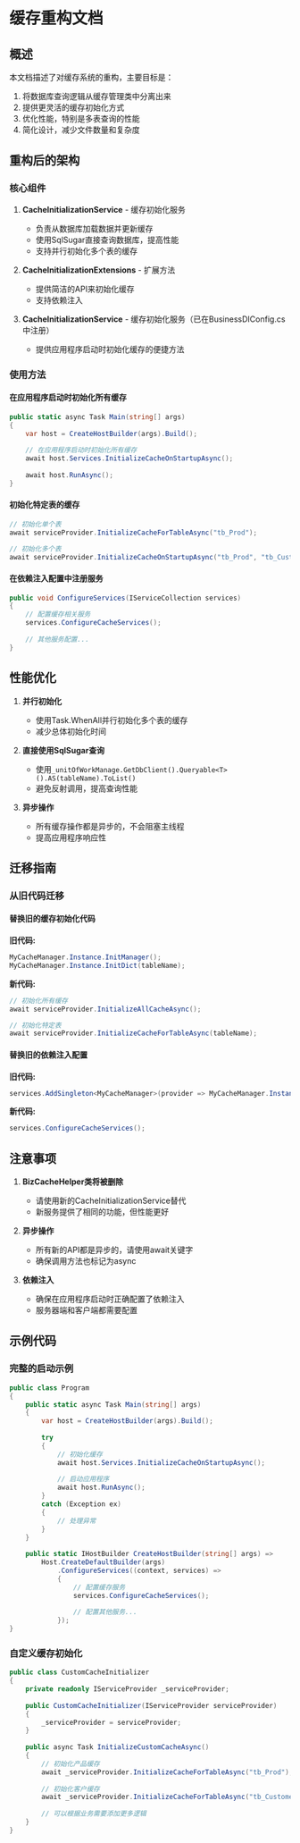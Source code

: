 # 缓存重构文档

## 概述

本文档描述了对缓存系统的重构，主要目标是：
1. 将数据库查询逻辑从缓存管理类中分离出来
2. 提供更灵活的缓存初始化方式
3. 优化性能，特别是多表查询的性能
4. 简化设计，减少文件数量和复杂度

## 重构后的架构

### 核心组件

1. **CacheInitializationService** - 缓存初始化服务
   - 负责从数据库加载数据并更新缓存
   - 使用SqlSugar直接查询数据库，提高性能
   - 支持并行初始化多个表的缓存

2. **CacheInitializationExtensions** - 扩展方法
   - 提供简洁的API来初始化缓存
   - 支持依赖注入

3. **CacheInitializationService** - 缓存初始化服务（已在BusinessDIConfig.cs中注册）
   - 提供应用程序启动时初始化缓存的便捷方法

### 使用方法

#### 在应用程序启动时初始化所有缓存

```csharp
public static async Task Main(string[] args)
{
    var host = CreateHostBuilder(args).Build();
    
    // 在应用程序启动时初始化所有缓存
    await host.Services.InitializeCacheOnStartupAsync();
    
    await host.RunAsync();
}
```

#### 初始化特定表的缓存

```csharp
// 初始化单个表
await serviceProvider.InitializeCacheForTableAsync("tb_Prod");

// 初始化多个表
await serviceProvider.InitializeCacheOnStartupAsync("tb_Prod", "tb_Customer", "tb_Supplier");
```

#### 在依赖注入配置中注册服务

```csharp
public void ConfigureServices(IServiceCollection services)
{
    // 配置缓存相关服务
    services.ConfigureCacheServices();
    
    // 其他服务配置...
}
```

## 性能优化

1. **并行初始化**
   - 使用Task.WhenAll并行初始化多个表的缓存
   - 减少总体初始化时间

2. **直接使用SqlSugar查询**
   - 使用`_unitOfWorkManage.GetDbClient().Queryable<T>().AS(tableName).ToList()`
   - 避免反射调用，提高查询性能

3. **异步操作**
   - 所有缓存操作都是异步的，不会阻塞主线程
   - 提高应用程序响应性

## 迁移指南

### 从旧代码迁移

#### 替换旧的缓存初始化代码

**旧代码:**
```csharp
MyCacheManager.Instance.InitManager();
MyCacheManager.Instance.InitDict(tableName);
```

**新代码:**
```csharp
// 初始化所有缓存
await serviceProvider.InitializeAllCacheAsync();

// 初始化特定表
await serviceProvider.InitializeCacheForTableAsync(tableName);
```

#### 替换旧的依赖注入配置

**旧代码:**
```csharp
services.AddSingleton<MyCacheManager>(provider => MyCacheManager.Instance);
```

**新代码:**
```csharp
services.ConfigureCacheServices();
```

## 注意事项

1. **BizCacheHelper类将被删除**
   - 请使用新的CacheInitializationService替代
   - 新服务提供了相同的功能，但性能更好

2. **异步操作**
   - 所有新的API都是异步的，请使用await关键字
   - 确保调用方法也标记为async

3. **依赖注入**
   - 确保在应用程序启动时正确配置了依赖注入
   - 服务器端和客户端都需要配置

## 示例代码

### 完整的启动示例

```csharp
public class Program
{
    public static async Task Main(string[] args)
    {
        var host = CreateHostBuilder(args).Build();
        
        try
        {
            // 初始化缓存
            await host.Services.InitializeCacheOnStartupAsync();
            
            // 启动应用程序
            await host.RunAsync();
        }
        catch (Exception ex)
        {
            // 处理异常
        }
    }
    
    public static IHostBuilder CreateHostBuilder(string[] args) =>
        Host.CreateDefaultBuilder(args)
            .ConfigureServices((context, services) =>
            {
                // 配置缓存服务
                services.ConfigureCacheServices();
                
                // 配置其他服务...
            });
}
```

### 自定义缓存初始化

```csharp
public class CustomCacheInitializer
{
    private readonly IServiceProvider _serviceProvider;
    
    public CustomCacheInitializer(IServiceProvider serviceProvider)
    {
        _serviceProvider = serviceProvider;
    }
    
    public async Task InitializeCustomCacheAsync()
    {
        // 初始化产品缓存
        await _serviceProvider.InitializeCacheForTableAsync("tb_Prod");
        
        // 初始化客户缓存
        await _serviceProvider.InitializeCacheForTableAsync("tb_Customer");
        
        // 可以根据业务需要添加更多逻辑
    }
}
```